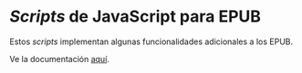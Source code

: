 # *Scripts* de JavaScript para EPUB

Estos *scripts* implementan algunas funcionalidades
adicionales a los EPUB.

Ve la documentación [aquí](https://nikazhenya.github.io/pecas/html/js.html).
